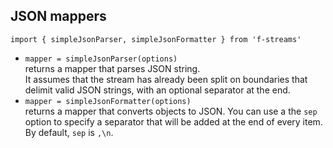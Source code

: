 ## JSON mappers

`import { simpleJsonParser, simpleJsonFormatter } from 'f-streams'`  

* `mapper = simpleJsonParser(options)`  
  returns a mapper that parses JSON string.  
  It assumes that the stream has already been split on boundaries that delimit valid JSON strings,
  with an optional separator at the end.
* `mapper = simpleJsonFormatter(options)`  
  returns a mapper that converts objects to JSON.
  You can use a the `sep` option to specify a separator that will be added at the end of every item.
  By default, `sep` is `,\n`.
